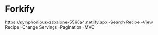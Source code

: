 # Forkify
https://symphonious-zabaione-5560a4.netlify.app
-Search Recipe
-View Recipe
-Change Servings
-Pagination
-MVC
